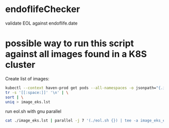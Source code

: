 # endoflifeChecker
validate EOL against endoflife.date

# possible way to run this script against all images found in a K8S cluster
Create list of images:
``` bash
kubectl --context haven-prod get pods --all-namespaces -o jsonpath="{.items[*].spec.containers[*].image}" | \
tr -s '[[:space:]]' '\n' | \
sort | \
uniq > image_eks.lst
```

run eol.sh with gnu parallel
``` bash
cat ./image_eks.lst | parallel -j 7 '(./eol.sh {}) | tee -a image_eks_eol.csv'
```